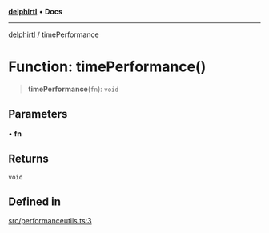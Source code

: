 [**delphirtl**](../README.md) • **Docs**

***

[delphirtl](../globals.md) / timePerformance

# Function: timePerformance()

> **timePerformance**(`fn`): `void`

## Parameters

• **fn**

## Returns

`void`

## Defined in

[src/performanceutils.ts:3](https://github.com/chuacw/delphirtl/blob/8ce65e250c1dfd9fa8a7bbe6d8347fa1cfdad851/src/performanceutils.ts#L3)
